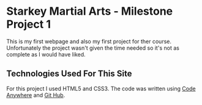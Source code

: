 # Starkey Martial Arts - Milestone Project 1

 This is my first webpage and also my first project for ther course. Unfortunately the project wasn't given the time needed so it's not as complete as I would have liked. 

## Technologies Used For This Site

For this project I used HTML5 and CSS3. The code was written using [Code Anywhere](<https://app.codeanywhere.com>) and [Git Hub](<https://github.com/>).


